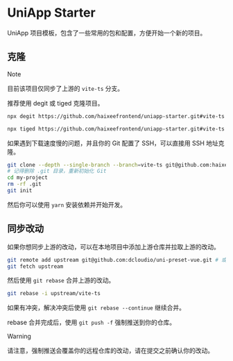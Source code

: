 # UniApp Starter

UniApp 项目模板，包含了一些常用的包和配置，方便开始一个新的项目。

## 克隆

> [!NOTE]
> 目前该项目仅同步了上游的 `vite-ts` 分支。

推荐使用 degit 或 tiged 克隆项目。

```bash
npx degit https://github.com/haixeefrontend/uniapp-starter.git#vite-ts my-project
```

```bash
npx tiged https://github.com/haixeefrontend/uniapp-starter.git#vite-ts my-project
```

如果遇到下载速度慢的问题，并且你的 Git 配置了 SSH，可以直接用 SSH 地址克隆。

```bash
git clone --depth --single-branch --branch=vite-ts git@github.com:haixeefrontend/uniapp-starter.git my-project
# 记得删除 .git 目录，重新初始化 Git
cd my-project
rm -rf .git
git init
```

然后你可以使用 `yarn` 安装依赖并开始开发。

## 同步改动

如果你想同步上游的改动，可以在本地项目中添加上游仓库并拉取上游的改动。

```bash
git remote add upstream git@github.com:dcloudio/uni-preset-vue.git # 或者使用 HTTPS 地址
git fetch upstream
```

然后使用 `git rebase` 合并上游的改动。

```bash
git rebase -i upstream/vite-ts
```

如果有冲突，解决冲突后使用 `git rebase --continue` 继续合并。

rebase 合并完成后，使用 `git push -f` 强制推送到你的仓库。

> [!WARNING]
> 请注意，强制推送会覆盖你的远程仓库的改动，请在提交之前确认你的改动。
